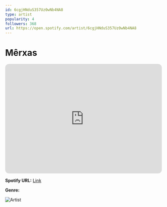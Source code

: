 ```yaml
---
id: 6cgjHNduS357Uz0wNb4NA8
type: artist
popularity: 4
followers: 368
url: https://open.spotify.com/artist/6cgjHNduS357Uz0wNb4NA8
---
```

# Mêrxas

<iframe style="border-radius:12px" src="https://open.spotify.com/embed/artist/6cgjHNduS357Uz0wNb4NA8" width="100%" height="352" frameBorder="0" allowfullscreen="" allow="autoplay; clipboard-write; encrypted-media; fullscreen; picture-in-picture" loading="lazy"></iframe>

**Spotify URL:** [Link](https://open.spotify.com/artist/6cgjHNduS357Uz0wNb4NA8)

**Genre:** 

![Artist](https://i.scdn.co/image/ab6761610000e5ebbd5921033b7d47bee94e68e0)
